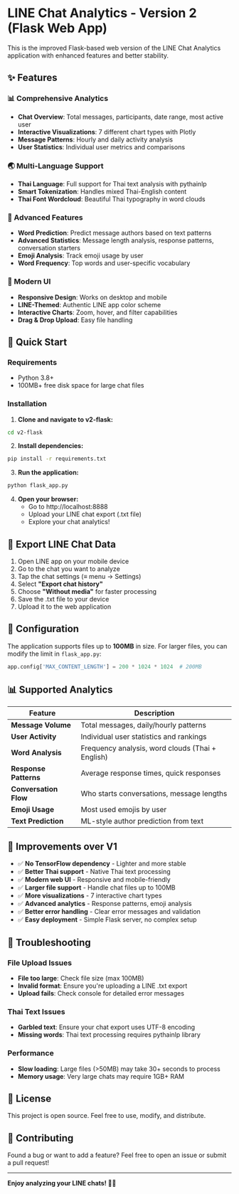 # LINE Chat Analytics - Version 2 (Flask Web App)

This is the improved Flask-based web version of the LINE Chat Analytics application with enhanced features and better stability.

## ✨ Features

### 📊 Comprehensive Analytics
- **Chat Overview**: Total messages, participants, date range, most active user
- **Interactive Visualizations**: 7 different chart types with Plotly
- **Message Patterns**: Hourly and daily activity analysis
- **User Statistics**: Individual user metrics and comparisons

### 🌏 Multi-Language Support  
- **Thai Language**: Full support for Thai text analysis with pythainlp
- **Smart Tokenization**: Handles mixed Thai-English content
- **Thai Font Wordcloud**: Beautiful Thai typography in word clouds

### 🎯 Advanced Features
- **Word Prediction**: Predict message authors based on text patterns
- **Advanced Statistics**: Message length analysis, response patterns, conversation starters
- **Emoji Analysis**: Track emoji usage by user
- **Word Frequency**: Top words and user-specific vocabulary

### 🎨 Modern UI
- **Responsive Design**: Works on desktop and mobile
- **LINE-Themed**: Authentic LINE app color scheme
- **Interactive Charts**: Zoom, hover, and filter capabilities
- **Drag & Drop Upload**: Easy file handling

## 🚀 Quick Start

### Requirements
- Python 3.8+
- 100MB+ free disk space for large chat files

### Installation

1. **Clone and navigate to v2-flask:**
```bash
cd v2-flask
```

2. **Install dependencies:**
```bash
pip install -r requirements.txt
```

3. **Run the application:**
```bash
python flask_app.py
```

4. **Open your browser:**
   - Go to http://localhost:8888
   - Upload your LINE chat export (.txt file)
   - Explore your chat analytics!

## 📱 Export LINE Chat Data

1. Open LINE app on your mobile device
2. Go to the chat you want to analyze  
3. Tap the chat settings (≡ menu → Settings)
4. Select **"Export chat history"**
5. Choose **"Without media"** for faster processing
6. Save the .txt file to your device
7. Upload it to the web application

## 🔧 Configuration

The application supports files up to **100MB** in size. For larger files, you can modify the limit in `flask_app.py`:

```python
app.config['MAX_CONTENT_LENGTH'] = 200 * 1024 * 1024  # 200MB
```

## 📊 Supported Analytics

| Feature | Description |
|---------|-------------|
| **Message Volume** | Total messages, daily/hourly patterns |
| **User Activity** | Individual user statistics and rankings |
| **Word Analysis** | Frequency analysis, word clouds (Thai + English) |
| **Response Patterns** | Average response times, quick responses |
| **Conversation Flow** | Who starts conversations, message lengths |
| **Emoji Usage** | Most used emojis by user |
| **Text Prediction** | ML-style author prediction from text |

## 🌟 Improvements over V1

- ✅ **No TensorFlow dependency** - Lighter and more stable
- ✅ **Better Thai support** - Native Thai text processing
- ✅ **Modern web UI** - Responsive and mobile-friendly
- ✅ **Larger file support** - Handle chat files up to 100MB
- ✅ **More visualizations** - 7 interactive chart types
- ✅ **Advanced analytics** - Response patterns, emoji analysis
- ✅ **Better error handling** - Clear error messages and validation
- ✅ **Easy deployment** - Simple Flask server, no complex setup

## 🐛 Troubleshooting

### File Upload Issues
- **File too large**: Check file size (max 100MB)
- **Invalid format**: Ensure you're uploading a LINE .txt export
- **Upload fails**: Check console for detailed error messages

### Thai Text Issues  
- **Garbled text**: Ensure your chat export uses UTF-8 encoding
- **Missing words**: Thai text processing requires pythainlp library

### Performance
- **Slow loading**: Large files (>50MB) may take 30+ seconds to process
- **Memory usage**: Very large chats may require 1GB+ RAM

## 📝 License

This project is open source. Feel free to use, modify, and distribute.

## 🤝 Contributing

Found a bug or want to add a feature? Feel free to open an issue or submit a pull request!

---

**Enjoy analyzing your LINE chats! 💬✨**

